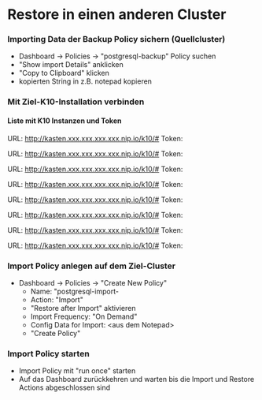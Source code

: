 # Restore in einen anderen Cluster

### Importing Data der Backup Policy sichern (Quellcluster)
- Dashboard -> Policies -> "postgresql-backup" Policy suchen
- "Show import Details" anklicken
- "Copy to Clipboard" klicken
- kopierten String in z.B. notepad kopieren

### Mit Ziel-K10-Installation verbinden
#### Liste mit K10 Instanzen und Token

URL: http://kasten.xxx.xxx.xxx.xxx.nip.io/k10/#
Token:

URL: http://kasten.xxx.xxx.xxx.xxx.nip.io/k10/#
Token:

URL: http://kasten.xxx.xxx.xxx.xxx.nip.io/k10/#
Token:

URL: http://kasten.xxx.xxx.xxx.xxx.nip.io/k10/#
Token:

URL: http://kasten.xxx.xxx.xxx.xxx.nip.io/k10/#
Token:

URL: http://kasten.xxx.xxx.xxx.xxx.nip.io/k10/#
Token:

URL: http://kasten.xxx.xxx.xxx.xxx.nip.io/k10/#
Token:

URL: http://kasten.xxx.xxx.xxx.xxx.nip.io/k10/#
Token:

### Import Policy anlegen auf dem Ziel-Cluster
- Dashboard -> Policies -> "Create New Policy"
  - Name: "postgresql-import-<student-id>
  - Action: "Import"
  - "Restore after Import" aktivieren
  - Import Frequency: "On Demand"
  - Config Data for Import: \<aus dem Notepad>
  - "Create Policy"
 
### Import Policy starten
- Import Policy mit "run once" starten
- Auf das Dashboard zurückkehren und warten bis die Import und Restore Actions abgeschlossen sind


